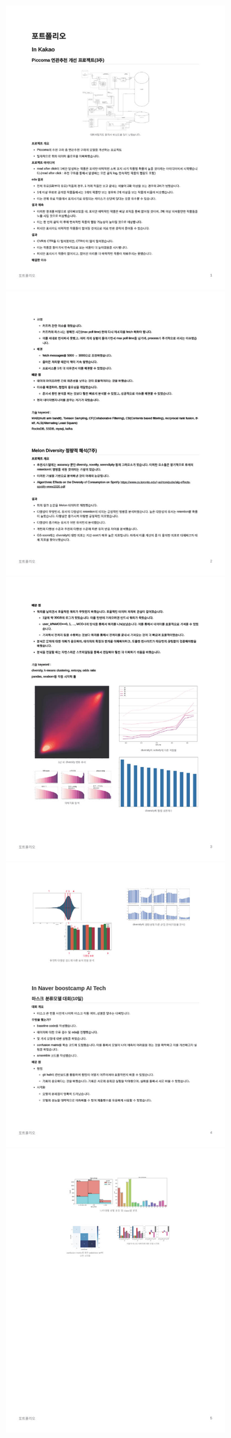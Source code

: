 ![](./portfolio/portfolio_1.jpg)
![](./portfolio/portfolio_2.jpg)
![](./portfolio/portfolio_3.jpg)
![](./portfolio/portfolio_4.jpg)
![](./portfolio/portfolio_5.jpg)

